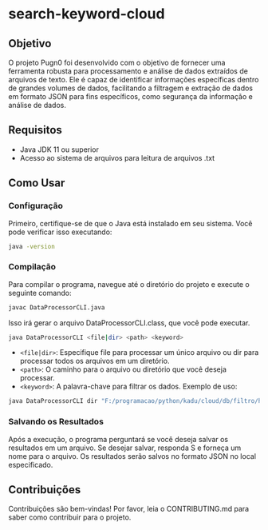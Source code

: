 # search-keyword-cloud

## Objetivo

O projeto Pugn0 foi desenvolvido com o objetivo de fornecer uma ferramenta robusta para processamento e análise de dados extraídos de arquivos de texto. Ele é capaz de identificar informações específicas dentro de grandes volumes de dados, facilitando a filtragem e extração de dados em formato JSON para fins específicos, como segurança da informação e análise de dados.

## Requisitos

- Java JDK 11 ou superior
- Acesso ao sistema de arquivos para leitura de arquivos .txt

## Como Usar

### Configuração

Primeiro, certifique-se de que o Java está instalado em seu sistema. Você pode verificar isso executando:

```bash
java -version
```
### Compilação
Para compilar o programa, navegue até o diretório do projeto e execute o seguinte comando:
```bash
javac DataProcessorCLI.java
```
Isso irá gerar o arquivo DataProcessorCLI.class, que você pode executar.
```bash
java DataProcessorCLI <file|dir> <path> <keyword>
```
* ```<file|dir>```: Especifique file para processar um único arquivo ou dir para processar todos os arquivos em um diretório.
* ```<path>```: O caminho para o arquivo ou diretório que você deseja processar.
* ```<keyword>```: A palavra-chave para filtrar os dados.
Exemplo de uso:
```bash
java DataProcessorCLI dir "F:/programacao/python/kadu/cloud/db/filtro/http" "unitybankng.com"
```
### Salvando os Resultados
Após a execução, o programa perguntará se você deseja salvar os resultados em um arquivo. Se desejar salvar, responda S e forneça um nome para o arquivo. Os resultados serão salvos no formato JSON no local especificado.
## Contribuições
Contribuições são bem-vindas! Por favor, leia o CONTRIBUTING.md para saber como contribuir para o projeto.


